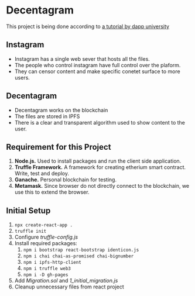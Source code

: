 # Decentagram

This project is being done according to [a tutorial by dapp university](https://www.youtube.com/watch?v=8rhueOcTu8k)

## Instagram

- Instagram has a single web sever that hosts all the files.
- The people who control instagram have full control over the plaform.
- They can censor content and make specific conetet surface to more users.

## Decentagram

- Decentagram works on the blockchain
- The files are stored in IPFS
- There is a clear and transparent algorithm used to show content to the user.

## Requirement for this Project

1. **Node.js.** Used to install packages and run the client side application.
2. **Truffle Framework.** A framework for creating etherium smart contract. Write, test and deploy.
3. **Ganache.** Personal blockchain for testing.
4. **Metamask.** Since browser do not directly connect to the blockchain, we use this to extend the browser.

## Initial Setup

1. `npx create-react-app .`
2. `truffle init`
3. Configure _truffle-config.js_
4. Install required packages:
   1. `npm i bootstrap react-bootstrap identicon.js`
   2. `npm i chai chai-as-promised chai-bignumber`
   3. `npm i ipfs-http-client`
   4. `npm i truffle web3`
   5. `npm i -D gh-pages`
5. Add _Migration.sol_ and _1_initial_migration.js_
6. Cleanup unnecessary files from react project
